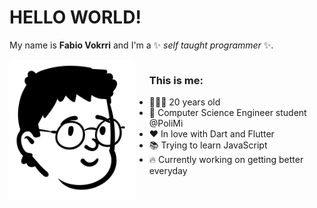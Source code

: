 # HELLO WORLD! 
My name is **Fabio Vokrri** and I'm a ✨ _self taught programmer_ ✨.


<div style="display: flex">
  <img src="https://github.com/fabio-vokrri/fabio-vokrri/blob/main/Avatar.png" width="200" align="left"/>
  <div>    
    <ul>
      <h3> This is me: </h3>
      <li>👨🏽‍💻 20 years old</li>
      <li>🤖 Computer Science Engineer student @PoliMi</li>
      <li>❤️ In love with Dart and Flutter</li>
      <li>📚 Trying to learn JavaScript</li>
      <li>🔥 Currently working on getting better everyday</li>
    </ul>
  </div>
</div>
